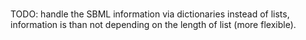 #

TODO: handle the SBML information via dictionaries instead of lists,
      information is than not depending on the length of list (more flexible).